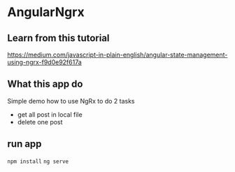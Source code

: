 # AngularNgrx

## Learn from this tutorial
https://medium.com/javascript-in-plain-english/angular-state-management-using-ngrx-f9d0e92f617a

## What this app do
Simple demo how to use NgRx to do 2 tasks
- get all post in local file
- delete one post

## run app
`npm install`
`ng serve`